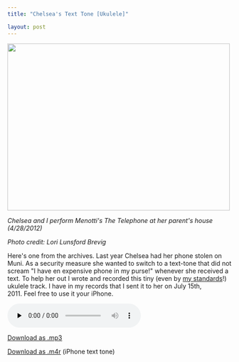 ```yaml
---
title: "Chelsea's Text Tone [Ukulele]"

layout: post
---
```


<a href="{{ site.url }}/uploads/2012/08/531292_3691278771372_40740060_n.jpg"><img class="size-large wp-image-1145  " title="531292_3691278771372_40740060_n" src="{{ site.url }}/uploads/2012/08/531292_3691278771372_40740060_n-500x375.jpg" alt="" width="500" height="375" /></a>

*Chelsea and I perform Menotti's The Telephone at her parent's house (4/28/2012)*

*Photo credit: Lori Lunsford Brevig*

Here's one from the archives. Last year Chelsea had her phone stolen on Muni. As a security measure she wanted to switch to a text-tone that did not scream "I have en expensive phone in my purse!" whenever she received a text. To help her out I wrote and recorded this tiny (even by <a href="{{ site.url }}/blog/original-song-our-love-will-last-as-long/">my standards</a>!) ukulele track. I have in my records that I sent it to her on July 15th, 2011. Feel free to use it your iPhone.

<audio id="wp_mep_9" src="{{ site.url }}/uploads/2012/08/Chelseas-Text-Tome-C6-Harmonics.mp3" type="audio/mp3"    controls="controls" preload="none"  ></audio>

<a href="{{ site.url }}/uploads/2012/08/Chelseas-Text-Tome-C6-Harmonics.mp3">Download as .mp3</a>

<a href="{{ site.url }}/uploads/2012/08/Chelseas-Text-Tome-C6-Harmonics.m4r">Download as .m4r</a> (iPhone text tone)
